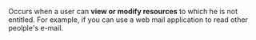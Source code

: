 Occurs when a user can **view or modify resources** to which he is not entitled. For example, if you can  use a web mail application to read other peolple's e-mail. 

